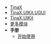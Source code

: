 <!-- markdownlint-disable-next-line -->
- [TinaX](/zh-Hans/#tinax "全局首页")
- [TinaX.UIKit.UGUI](/zh-Hans/uikit/ugui/README "TinaX.UIKit.UGUI 包 首页")
- [TinaX.UIKit](/zh-Hans/uikit/README "TinaX.UIKit 包 首页")
- [更多模块](/zh-Hans/common/modules "更多模块")
- **手册**
    - [开始使用](/zh-Hans/uikit/ugui/manual/get-started)

    
